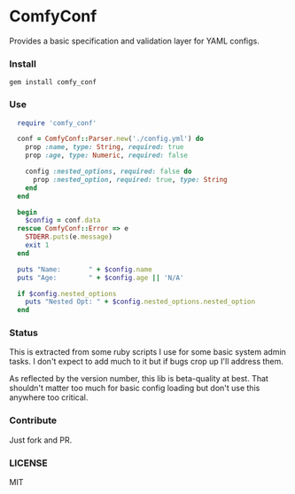 # ComfyConf

Provides a basic specification and validation layer for YAML configs.

### Install

`gem install comfy_conf`

### Use

```ruby
  require 'comfy_conf'

  conf = ComfyConf::Parser.new('./config.yml') do
    prop :name, type: String, required: true
    prop :age, type: Numeric, required: false

    config :nested_options, required: false do
      prop :nested_option, required: true, type: String
    end
  end

  begin
    $config = conf.data
  rescue ComfyConf::Error => e
    STDERR.puts(e.message)
    exit 1
  end

  puts "Name:       " + $config.name
  puts "Age:        " + $config.age || 'N/A'

  if $config.nested_options
    puts "Nested Opt: " + $config.nested_options.nested_option
  end
```

### Status

This is extracted from some ruby scripts I use for some basic system
admin tasks.  I don't expect to add much to it but if bugs crop up I'll
address them.

As reflected by the version number, this lib is beta-quality at best.  That
shouldn't matter too much for basic config loading but don't use this
anywhere too critical.

### Contribute

Just fork and PR.

### LICENSE

MIT
